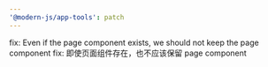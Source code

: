 ```yaml
---
'@modern-js/app-tools': patch
---
```


fix: Even if the page component exists, we should not keep the page component
fix: 即使页面组件存在，也不应该保留 page component
